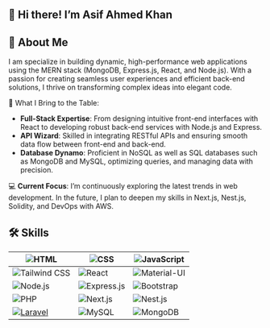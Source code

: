## 👋 Hi there! I’m Asif Ahmed Khan
## 🚀 About Me
I am specialize in building dynamic, high-performance web applications using the MERN stack (MongoDB, Express.js, React, and Node.js). With a passion for creating seamless user experiences and efficient back-end solutions, I thrive on transforming complex ideas into elegant code.

🌟 What I Bring to the Table:

- **Full-Stack Expertise**: From designing intuitive front-end interfaces with React to developing robust back-end services with Node.js and Express.
- **API Wizard**: Skilled in integrating RESTful APIs and ensuring smooth data flow between front-end and back-end.
- **Database Dynamo**: Proficient in NoSQL as well as SQL databases such as MongoDB and MySQL, optimizing queries, and managing data with precision.

💻 **Current Focus**: I’m continuously exploring the latest trends in web development. In the future, I plan to deepen my skills in Next.js, Nest.js, Solidity, and DevOps with AWS.

## 🛠 Skills



| ![HTML](https://img.shields.io/badge/HTML-E34F26?style=flat&logo=html5&logoColor=E34F26&color=white) | ![CSS](https://img.shields.io/badge/CSS-1572B6?style=flat&logo=css3&logoColor=1572B6&color=white) | ![JavaScript](https://img.shields.io/badge/JavaScript-F7DF1E?style=flat&logo=javascript&logoColor=F7DF1E&color=white) |
|------|-----|------------|
| ![Tailwind CSS](https://img.shields.io/badge/Tailwind%20CSS-38B2AC?style=flat&logo=tailwindcss&logoColor=38B2AC&color=white) | ![React](https://img.shields.io/badge/React-61DAFB?style=flat&logo=react&logoColor=61DAFB&color=white) | ![Material-UI](https://img.shields.io/badge/MUI-007FFF?style=flat&logo=mui&logoColor=007FFF&color=white) |
| ![Node.js](https://img.shields.io/badge/Node.js-8CC84B?style=flat&logo=node.js&logoColor=8CC84B&color=white) | ![Express.js](https://img.shields.io/badge/Express.js-000000?style=flat&logo=express&logoColor=white&color=white) | ![Bootstrap](https://img.shields.io/badge/Bootstrap-563D7C?style=flat&logo=bootstrap&logoColor=563D7C&color=white) |
| ![PHP](https://img.shields.io/badge/PHP-777BB4?style=flat&logo=php&logoColor=777BB4&color=white) | ![Next.js](https://img.shields.io/badge/Next.js-000000?style=flat&logo=next.js&logoColor=white&color=white) | ![Nest.js](https://img.shields.io/badge/NestJS-E0234E?style=flat&logo=nestjs&logoColor=E0234E&color=white) |
[![Laravel](https://img.shields.io/badge/Laravel-FF2D20?style=flat&logo=laravel&color=white)](https://laravel.com) | ![MySQL](https://img.shields.io/badge/MySQL-4479A1?style=flat&logo=mysql&color=white) | ![MongoDB](https://img.shields.io/badge/MongoDB-47A248?style=flat&logo=mongodb&color=white)